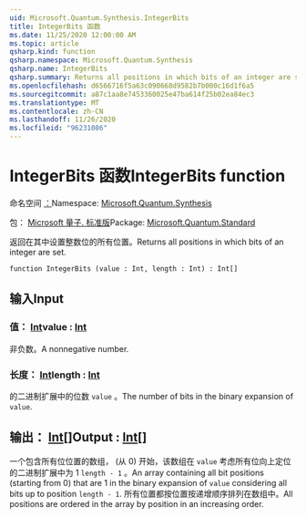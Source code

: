 ```yaml
---
uid: Microsoft.Quantum.Synthesis.IntegerBits
title: IntegerBits 函数
ms.date: 11/25/2020 12:00:00 AM
ms.topic: article
qsharp.kind: function
qsharp.namespace: Microsoft.Quantum.Synthesis
qsharp.name: IntegerBits
qsharp.summary: Returns all positions in which bits of an integer are set.
ms.openlocfilehash: d6566716f5a63c090668d9582b7b000c16d1f6a5
ms.sourcegitcommit: a87c1aa8e7453360025e47ba614f25b02ea84ec3
ms.translationtype: MT
ms.contentlocale: zh-CN
ms.lasthandoff: 11/26/2020
ms.locfileid: "96231086"
---
```

# <a name="integerbits-function"></a><span data-ttu-id="869ad-102">IntegerBits 函数</span><span class="sxs-lookup"><span data-stu-id="869ad-102">IntegerBits function</span></span>

<span data-ttu-id="869ad-103">命名空间 [：](xref:Microsoft.Quantum.Synthesis)</span><span class="sxs-lookup"><span data-stu-id="869ad-103">Namespace: [Microsoft.Quantum.Synthesis](xref:Microsoft.Quantum.Synthesis)</span></span>

<span data-ttu-id="869ad-104">包： [Microsoft 量子. 标准版](https://nuget.org/packages/Microsoft.Quantum.Standard)</span><span class="sxs-lookup"><span data-stu-id="869ad-104">Package: [Microsoft.Quantum.Standard](https://nuget.org/packages/Microsoft.Quantum.Standard)</span></span>


<span data-ttu-id="869ad-105">返回在其中设置整数位的所有位置。</span><span class="sxs-lookup"><span data-stu-id="869ad-105">Returns all positions in which bits of an integer are set.</span></span>

```qsharp
function IntegerBits (value : Int, length : Int) : Int[]
```


## <a name="input"></a><span data-ttu-id="869ad-106">输入</span><span class="sxs-lookup"><span data-stu-id="869ad-106">Input</span></span>

### <a name="value--int"></a><span data-ttu-id="869ad-107">值： [Int](xref:microsoft.quantum.lang-ref.int)</span><span class="sxs-lookup"><span data-stu-id="869ad-107">value : [Int](xref:microsoft.quantum.lang-ref.int)</span></span>

<span data-ttu-id="869ad-108">非负数。</span><span class="sxs-lookup"><span data-stu-id="869ad-108">A nonnegative number.</span></span>


### <a name="length--int"></a><span data-ttu-id="869ad-109">长度： [Int](xref:microsoft.quantum.lang-ref.int)</span><span class="sxs-lookup"><span data-stu-id="869ad-109">length : [Int](xref:microsoft.quantum.lang-ref.int)</span></span>

<span data-ttu-id="869ad-110">的二进制扩展中的位数 `value` 。</span><span class="sxs-lookup"><span data-stu-id="869ad-110">The number of bits in the binary expansion of `value`.</span></span>



## <a name="output--int"></a><span data-ttu-id="869ad-111">输出： [Int](xref:microsoft.quantum.lang-ref.int)[]</span><span class="sxs-lookup"><span data-stu-id="869ad-111">Output : [Int](xref:microsoft.quantum.lang-ref.int)[]</span></span>

<span data-ttu-id="869ad-112">一个包含所有位位置的数组， (从 0) 开始，该数组在 `value` 考虑所有位向上定位的二进制扩展中为 1 `length - 1` 。</span><span class="sxs-lookup"><span data-stu-id="869ad-112">An array containing all bit positions (starting from 0) that are 1 in the binary expansion of `value` considering all bits up to position `length - 1`.</span></span>  <span data-ttu-id="869ad-113">所有位置都按位置按递增顺序排列在数组中。</span><span class="sxs-lookup"><span data-stu-id="869ad-113">All positions are ordered in the array by position in an increasing order.</span></span>